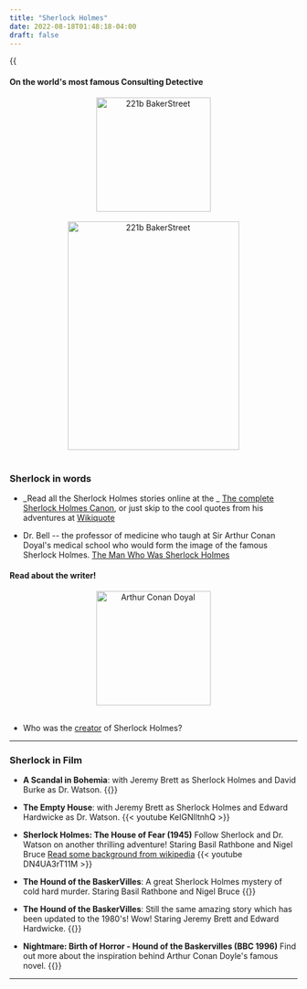 ```yaml
---
title: "Sherlock Holmes"
date: 2022-08-18T01:48:18-04:00
draft: false
---
```


{{<audio src="/sound/airhorn.mp3" caption="air horn" >}}

#### On the world's most famous __Consulting Detective__

<center>
<img src="/images/forfun/bakerstreet.png" alt="221b BakerStreet" style="width:200px;"/>
</center>


<!-- add a line drop -->
<center>
&#x200B;
</center>

<center>
<img src="/images/forfun/sh_train_i.jpg" alt="221b BakerStreet" width = "300" height = "400">
</center>



<!-- add a line drop -->
<center>
&#x200B;
</center>


### Sherlock in words

 + _Read all the Sherlock Holmes stories online at the _
[The complete Sherlock Holmes Canon](https://sherlock-holm.es/), or just skip to the cool quotes from his adventures at [Wikiquote](https://en.wikiquote.org/wiki/Sherlock_Holmes)


 + Dr. Bell -- the professor of medicine who taugh at Sir Arthur Conan Doyal's medical school who would form the image of the famous Sherlock Holmes. [The Man Who Was Sherlock Holmes](https://flashbak.com/the-man-who-was-sherlock-holmes-441368/)


#### Read about the writer!

<center>
<img src="/images/forfun/doyal.jpg" alt="Arthur Conan Doyal" style="width:200px;"/>
</center>

<!-- add a line drop -->
<center>
&#x200B;
</center>


 + Who was the [creator](https://en.wikipedia.org/wiki/Arthur_Conan_Doyle) of Sherlock Holmes?



---

### Sherlock in Film

+ __A Scandal in Bohemia__: with Jeremy Brett as Sherlock Holmes and David Burke as Dr. Watson.
{{<youtube ZaDfTP7zohQ>}}

+ __The Empty House__: with Jeremy Brett as Sherlock Holmes and Edward Hardwicke as Dr. Watson.
{{< youtube KeIGNlltnhQ >}}


 + __Sherlock Holmes: The House of Fear (1945)__
Follow Sherlock and Dr. Watson on another thrilling adventure!
Staring Basil Rathbone and Nigel Bruce
[Read some background from wikipedia](https://en.wikipedia.org/wiki/The_House_of_Fear_1945)
{{< youtube DN4UA3rT11M >}}


 + __The Hound of the BaskerVilles__: A great Sherlock Holmes mystery of cold hard murder.
Staring Basil Rathbone and Nigel Bruce
{{<youtube AwKv0fkFZ54>}}


 + __The Hound of the BaskerVilles__: Still the same amazing story which has been updated to the 1980's! Wow!
Staring Jeremy Brett and Edward Hardwicke.
{{<youtube LFXT7_cKgKo>}}

 + __Nightmare: Birth of Horror - Hound of the Baskervilles (BBC 1996)__
Find out more about the inspiration behind Arthur Conan Doyle's famous novel.
{{<youtube NJEoHy7R9IQ>}}

---

